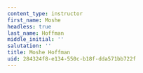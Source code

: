 ```yaml
---
content_type: instructor
first_name: Moshe
headless: true
last_name: Hoffman
middle_initial: ''
salutation: ''
title: Moshe Hoffman
uid: 284324f8-e134-550c-b18f-dda571bb722f
---
```

